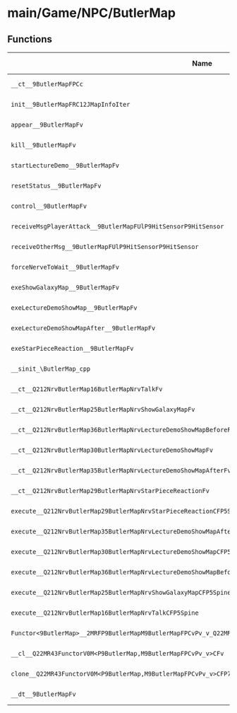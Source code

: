 # main/Game/NPC/ButlerMap

## Functions

| Name | Address | Match % |
|------|---------|---------|
| `__ct__9ButlerMapFPCc` | `0x8026E144` | :x: (0.0%) |
| `init__9ButlerMapFRC12JMapInfoIter` | `0x8026E18C` | :x: (0.0%) |
| `appear__9ButlerMapFv` | `0x8026E41C` | :x: (0.0%) |
| `kill__9ButlerMapFv` | `0x8026E468` | :x: (0.0%) |
| `startLectureDemo__9ButlerMapFv` | `0x8026E4AC` | :x: (0.0%) |
| `resetStatus__9ButlerMapFv` | `0x8026E4EC` | :x: (0.0%) |
| `control__9ButlerMapFv` | `0x8026E528` | :x: (0.0%) |
| `receiveMsgPlayerAttack__9ButlerMapFUlP9HitSensorP9HitSensor` | `0x8026E5C0` | :x: (0.0%) |
| `receiveOtherMsg__9ButlerMapFUlP9HitSensorP9HitSensor` | `0x8026E68C` | :x: (0.0%) |
| `forceNerveToWait__9ButlerMapFv` | `0x8026E6D0` | :x: (0.0%) |
| `exeShowGalaxyMap__9ButlerMapFv` | `0x8026E718` | :x: (0.0%) |
| `exeLectureDemoShowMap__9ButlerMapFv` | `0x8026E770` | :x: (0.0%) |
| `exeLectureDemoShowMapAfter__9ButlerMapFv` | `0x8026E7BC` | :x: (0.0%) |
| `exeStarPieceReaction__9ButlerMapFv` | `0x8026E814` | :x: (0.0%) |
| `__sinit_\ButlerMap_cpp` | `0x8026E880` | :x: (0.0%) |
| `__ct__Q212NrvButlerMap16ButlerMapNrvTalkFv` | `0x8026E8CC` | :x: (0.0%) |
| `__ct__Q212NrvButlerMap25ButlerMapNrvShowGalaxyMapFv` | `0x8026E8DC` | :x: (0.0%) |
| `__ct__Q212NrvButlerMap36ButlerMapNrvLectureDemoShowMapBeforeFv` | `0x8026E8EC` | :x: (0.0%) |
| `__ct__Q212NrvButlerMap30ButlerMapNrvLectureDemoShowMapFv` | `0x8026E8FC` | :x: (0.0%) |
| `__ct__Q212NrvButlerMap35ButlerMapNrvLectureDemoShowMapAfterFv` | `0x8026E90C` | :x: (0.0%) |
| `__ct__Q212NrvButlerMap29ButlerMapNrvStarPieceReactionFv` | `0x8026E91C` | :x: (0.0%) |
| `execute__Q212NrvButlerMap29ButlerMapNrvStarPieceReactionCFP5Spine` | `0x8026E92C` | :x: (0.0%) |
| `execute__Q212NrvButlerMap35ButlerMapNrvLectureDemoShowMapAfterCFP5Spine` | `0x8026E934` | :x: (0.0%) |
| `execute__Q212NrvButlerMap30ButlerMapNrvLectureDemoShowMapCFP5Spine` | `0x8026E93C` | :x: (0.0%) |
| `execute__Q212NrvButlerMap36ButlerMapNrvLectureDemoShowMapBeforeCFP5Spine` | `0x8026E944` | :x: (0.0%) |
| `execute__Q212NrvButlerMap25ButlerMapNrvShowGalaxyMapCFP5Spine` | `0x8026E994` | :x: (0.0%) |
| `execute__Q212NrvButlerMap16ButlerMapNrvTalkCFP5Spine` | `0x8026E99C` | :x: (0.0%) |
| `Functor<9ButlerMap>__2MRFP9ButlerMapM9ButlerMapFPCvPv_v_Q22MR43FunctorV0M<P9ButlerMap,M9ButlerMapFPCvPv_v>` | `0x8026E9E0` | :x: (0.0%) |
| `__cl__Q22MR43FunctorV0M<P9ButlerMap,M9ButlerMapFPCvPv_v>CFv` | `0x8026EA20` | :x: (0.0%) |
| `clone__Q22MR43FunctorV0M<P9ButlerMap,M9ButlerMapFPCvPv_v>CFP7JKRHeap` | `0x8026EA50` | :x: (0.0%) |
| `__dt__9ButlerMapFv` | `0x8026EAB8` | :x: (0.0%) |